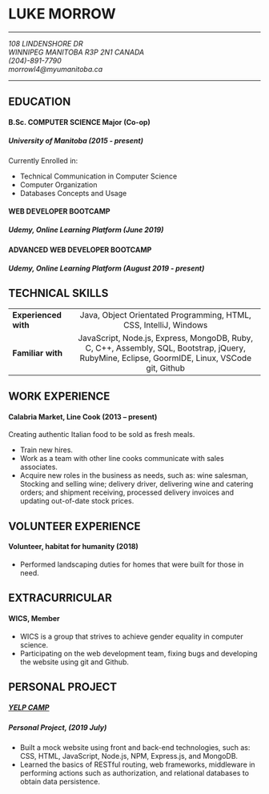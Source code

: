 # LUKE MORROW
---
_108 LINDENSHORE DR_  
_WINNIPEG MANITOBA R3P 2N1 CANADA_  
_(204)-891-7790_  
_morrowl4@myumanitoba.ca_

---
## EDUCATION
#### B.Sc. COMPUTER SCIENCE Major (Co-op)  
##### University of Manitoba (2015 - present)
 Currently Enrolled in:
*	Technical Communication in Computer Science
*	Computer Organization
*	Databases Concepts and Usage

#### WEB DEVELOPER BOOTCAMP
##### Udemy, Online Learning Platform (June 2019)

#### ADVANCED WEB DEVELOPER BOOTCAMP
##### Udemy, Online Learning Platform (August 2019 - present)

## TECHNICAL SKILLS
|      |           |
| ------------- |:-------------:|
|**Experienced with**| Java, Object Orientated Programming, HTML, CSS, IntelliJ, Windows|
|**Familiar with**  |JavaScript, Node.js, Express, MongoDB, Ruby, C, C++, Assembly, SQL, Bootstrap, jQuery, RubyMine, Eclipse, GoormIDE, Linux, VSCode git, Github    |


## WORK EXPERIENCE
#### Calabria Market, Line Cook	(2013 – present)
Creating authentic Italian food to be sold as fresh meals.
*	Train new hires.
*	Work as a team with other line cooks communicate with sales associates.
*	Acquire new roles in the business as needs, such as: wine salesman, Stocking and selling wine; delivery driver, delivering wine and catering orders; and shipment receiving, processed delivery invoices and updating out-of-date stock prices.

## VOLUNTEER EXPERIENCE
#### Volunteer, habitat for humanity (2018)
*	Performed landscaping duties for homes that were built for those in need.

## EXTRACURRICULAR
#### WICS, Member
*	WICS is a group that strives to achieve gender equality in computer science.
*	Participating on the web development team, fixing bugs and developing the website using git and Github.

## PERSONAL PROJECT
##### [YELP CAMP](HTTPS://GITHUB.COM/LUKEBMORROW/YELPCAMP)
##### Personal Project, (2019 July)
*	Built a mock website using front and back-end technologies, such as: CSS, HTML, JavaScript, Node.js, NPM, Express.js, and MongoDB.
*	Learned the basics of RESTful routing, web frameworks, middleware in performing actions such as authorization, and relational databases to obtain data persistence.
